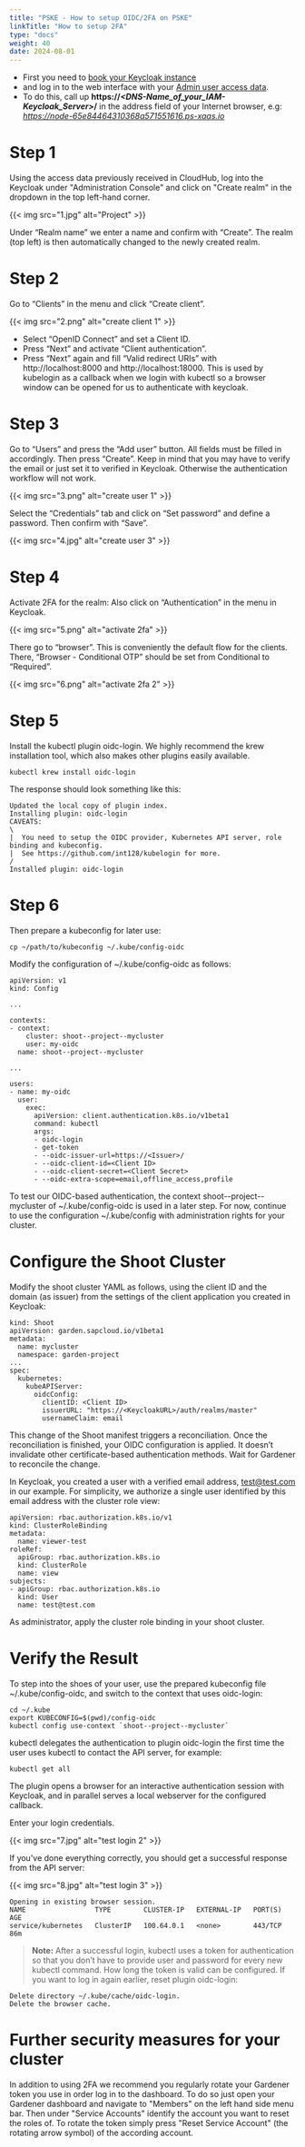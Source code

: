 ```yaml
---
title: "PSKE - How to setup OIDC/2FA on PSKE"
linkTitle: "How to setup 2FA"
type: "docs"
weight: 40
date: 2024-08-01
---
```


* First you need to [book your Keycloak instance](/en/security/keycloak/tutorials/ordering/)
* and log in to the web interface with your [Admin user access data](/en/security/keycloak/tutorials/retrieve_login_credentials/).
* To do this, call up **https://*<DNS-Name_of_your_IAM-Keycloak_Server>*/** in the address field of your Internet browser, e.g: *<https://node-65e84464310368a571551616.ps-xaas.io>*

# Step 1

Using the access data previously received in CloudHub, log into the Keycloak under "Administration Console" and click on "Create realm" in the dropdown in the top left-hand corner.

{{< img src="1.jpg" alt="Project" >}}

Under “Realm name” we enter a name and confirm with “Create”. The realm (top left) is then automatically changed to the newly created realm.

# Step 2
Go to “Clients” in the menu and click “Create client”.

{{< img src="2.png" alt="create client 1" >}}

- Select “OpenID Connect” and set a Client ID.
- Press “Next” and activate “Client authentication”.
- Press “Next” again and fill “Valid redirect URIs” with http://localhost:8000 and http://localhost:18000. This is used by kubelogin as a callback when we login with kubectl so a browser window can be opened for us to authenticate with keycloak.

# Step 3
Go to “Users” and press the “Add user” button. All fields must be filled in accordingly. Then press “Create”. Keep in mind that you may have to verify the email or just set it to verified in Keycloak. Otherwise the authentication workflow will not work.

{{< img src="3.png" alt="create user 1" >}}

Select the “Credentials” tab and click on “Set password” and define a password. Then confirm with “Save”.

{{< img src="4.jpg" alt="create user 3" >}}

# Step 4
Activate 2FA for the realm: Also click on “Authentication” in the menu in Keycloak.

{{< img src="5.png" alt="activate 2fa" >}}

There go to “browser”. This is conveniently the default flow for the clients. There, “Browser - Conditional OTP” should be set from Conditional to “Required”.

{{< img src="6.png" alt="activate 2fa 2" >}}

# Step 5

Install the kubectl plugin oidc-login. We highly recommend the krew installation tool, which also makes other plugins easily available.
```
kubectl krew install oidc-login
```

The response should look something like this:
```
Updated the local copy of plugin index.
Installing plugin: oidc-login
CAVEATS:
\
|  You need to setup the OIDC provider, Kubernetes API server, role binding and kubeconfig.
|  See https://github.com/int128/kubelogin for more.
/
Installed plugin: oidc-login
```

# Step 6

Then prepare a kubeconfig for later use:
```
cp ~/path/to/kubeconfig ~/.kube/config-oidc
```

Modify the configuration of ~/.kube/config-oidc as follows:
```
apiVersion: v1
kind: Config

...

contexts:
- context:
    cluster: shoot--project--mycluster
    user: my-oidc
  name: shoot--project--mycluster

...

users:
- name: my-oidc
  user:
    exec:
      apiVersion: client.authentication.k8s.io/v1beta1
      command: kubectl
      args:
      - oidc-login
      - get-token
      - --oidc-issuer-url=https://<Issuer>/ 
      - --oidc-client-id=<Client ID>
      - --oidc-client-secret=<Client Secret>
      - --oidc-extra-scope=email,offline_access,profile
```

To test our OIDC-based authentication, the context shoot--project--mycluster of ~/.kube/config-oidc is used in a later step. For now, continue to use the configuration ~/.kube/config with administration rights for your cluster.

# Configure the Shoot Cluster

Modify the shoot cluster YAML as follows, using the client ID and the domain (as issuer) from the settings of the client application you created in Keycloak:

```
kind: Shoot
apiVersion: garden.sapcloud.io/v1beta1
metadata:
  name: mycluster
  namespace: garden-project
...
spec:
  kubernetes:
    kubeAPIServer:
      oidcConfig:
        clientID: <Client ID>
        issuerURL: "https://<KeycloakURL>/auth/realms/master"
        usernameClaim: email
```

This change of the Shoot manifest triggers a reconciliation. Once the reconciliation is finished, your OIDC configuration is applied. It doesn’t invalidate other certificate-based authentication methods. Wait for Gardener to reconcile the change.

In Keycloak, you created a user with a verified email address, test@test.com in our example. For simplicity, we authorize a single user identified by this email address with the cluster role view:

```
apiVersion: rbac.authorization.k8s.io/v1
kind: ClusterRoleBinding
metadata:
  name: viewer-test
roleRef:
  apiGroup: rbac.authorization.k8s.io
  kind: ClusterRole
  name: view
subjects:
- apiGroup: rbac.authorization.k8s.io
  kind: User
  name: test@test.com
```

As administrator, apply the cluster role binding in your shoot cluster.

# Verify the Result

To step into the shoes of your user, use the prepared kubeconfig file ~/.kube/config-oidc, and switch to the context that uses oidc-login:
```
cd ~/.kube
export KUBECONFIG=$(pwd)/config-oidc
kubectl config use-context `shoot--project--mycluster`
```

kubectl delegates the authentication to plugin oidc-login the first time the user uses kubectl to contact the API server, for example:
```
kubectl get all
```

The plugin opens a browser for an interactive authentication session with Keycloak, and in parallel serves a local webserver for the configured callback.

Enter your login credentials.

{{< img src="7.jpg" alt="test login 2" >}}

If you've done everything correctly, you should get a successful response from the API server:

{{< img src="8.jpg" alt="test login 3" >}}

```
Opening in existing browser session.
NAME                 TYPE        CLUSTER-IP   EXTERNAL-IP   PORT(S)   AGE
service/kubernetes   ClusterIP   100.64.0.1   <none>        443/TCP   86m
```

> **Note:** After a successful login, kubectl uses a token for authentication so that you don’t have to provide user and password for every new kubectl command. How long the token is valid can be configured. If you want to log in again earlier, reset plugin oidc-login:

    Delete directory ~/.kube/cache/oidc-login.
    Delete the browser cache.


# Further security measures for your cluster

In addition to using 2FA we recommend you regularly rotate your Gardener token you use in order log in to the dashboard. To do so just open your Gardener dashboard and navigate to "Members" on the left hand side menu bar. Then under "Service Accounts" identify the account you want to reset the roles of. To rotate the token simply press "Reset Service Account" (the rotating arrow symbol) of the according account.
